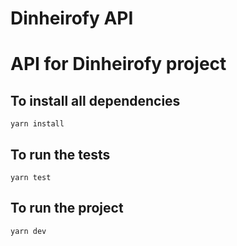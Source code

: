 # Dinheirofy API

# API for Dinheirofy project

## To install all dependencies

`yarn install`

## To run the tests

`yarn test`

## To run the project

`yarn dev`
